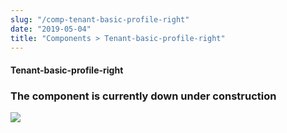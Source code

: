 ```yaml
---
slug: "/comp-tenant-basic-profile-right"
date: "2019-05-04"
title: "Components > Tenant-basic-profile-right"
---
```


<!-- CSS only -->
<link href="https://cdn.jsdelivr.net/npm/bootstrap@5.1.3/dist/css/bootstrap.min.css" rel="stylesheet" integrity="sha384-1BmE4kWBq78iYhFldvKuhfTAU6auU8tT94WrHftjDbrCEXSU1oBoqyl2QvZ6jIW3" crossorigin="anonymous">
<link rel="stylesheet" href="../../../../../../../raaghu/src/assets/css/style-elements.css">
<link rel="stylesheet" href="../../../../../../../raaghu/src/assets/css/main.css">

#### Tenant-basic-profile-right
 <section class="py-5">
        <div class="ps-5">
            <h3>The component is currently down under construction</h3>
            <img src="\images\under-construction.png" class="img-fluid ps-5">
        </div>
  </section>